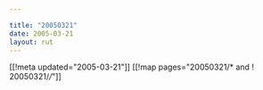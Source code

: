 ```yaml
---

title: "20050321"
date: 2005-03-21
layout: rut
---
```


[[!meta updated="2005-03-21"]]
[[!map pages="20050321/* and ! 20050321/*/*"]]
